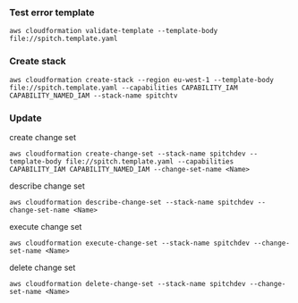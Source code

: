
### Test error template 
```
aws cloudformation validate-template --template-body file://spitch.template.yaml 
```

### Create stack
```
aws cloudformation create-stack --region eu-west-1 --template-body file://spitch.template.yaml --capabilities CAPABILITY_IAM CAPABILITY_NAMED_IAM --stack-name spitchtv
```


### Update 

create change set
```
aws cloudformation create-change-set --stack-name spitchdev --template-body file://spitch.template.yaml --capabilities CAPABILITY_IAM CAPABILITY_NAMED_IAM --change-set-name <Name>
```

describe change set
```
aws cloudformation describe-change-set --stack-name spitchdev --change-set-name <Name>
```

execute change set
```
aws cloudformation execute-change-set --stack-name spitchdev --change-set-name <Name>
```

delete change set
```
aws cloudformation delete-change-set --stack-name spitchdev --change-set-name <Name>
```